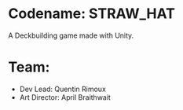 # Codename: STRAW_HAT
A Deckbuilding game made with Unity.



# Team:
- Dev Lead: Quentin Rimoux
- Art Director: April Braithwait
